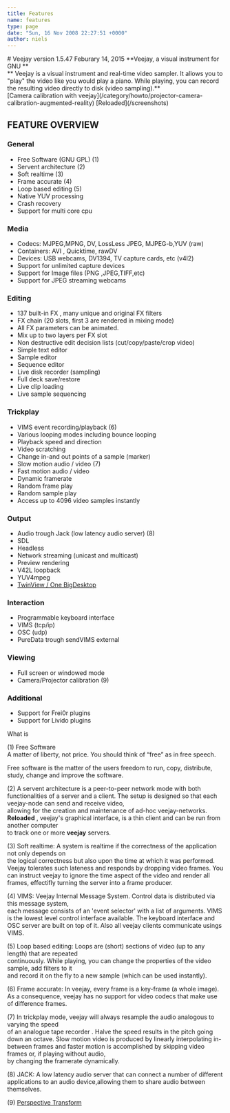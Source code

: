 ```yaml
---
title: Features
name: features
type: page
date: "Sun, 16 Nov 2008 22:27:51 +0000"
author: niels
---
```

<div class="c1"># Veejay version 1.5.47  
Feburary  14, 2015  
**Veejay, a visual instrument for GNU  
**</div>  
<div class="c1">  
<http://veejayhq.net>  
<http://code.dyne.org/veejay/>  
</div>  
<div class="c1">**  
Veejay is a visual instrument and real-time video sampler.  
It allows you to "play" the video like you would play a piano.  
While playing, you can record the resulting video directly to disk (video sampling).**</div>  


<div class="c1">  
[Camera calibration with veejay](/category/howto/projector-camera-calibration-augmented-reality)   
[Reloaded](/screenshots)  
</div>  


## FEATURE OVERVIEW  


### General  

* Free Software (GNU GPL) (1)  
* Servent architecture (2)  
* Soft realtime (3)  
* Frame accurate (4)  
* Loop based editing (5)  
* Native YUV processing  
* Crash recovery  
* Support for multi core cpu  


### Media  

* Codecs: MJPEG,MPNG, DV, LossLess JPEG, MJPEG-b,YUV (raw)  
* Containers: AVI , Quicktime, rawDV  
* Devices: USB webcams, DV1394, TV capture cards, etc (v4l2)  
* Support for unlimited capture devices  
* Support for Image files (PNG ,JPEG,TIFF,etc)  
* Support for JPEG streaming webcams  


### Editing  

* 137 built-in FX , many unique and original FX filters  
* FX chain (20 slots, first 3 are rendered in mixing mode)  
* All FX parameters can be animated.  
* Mix up to two layers per FX slot  
* Non destructive edit decision lists (cut/copy/paste/crop video)  
* Simple text editor  
* Sample editor  
* Sequence editor  
* Live disk recorder (sampling)  
* Full deck save/restore  
* Live clip loading  
* Live sample sequencing  


### Trickplay  

* VIMS event recording/playback (6)  
* Various looping modes including bounce looping  
* Playback speed and direction  
* Video scratching  
* Change in-and out points of a sample (marker)  
* Slow motion audio / video (7)  
* Fast motion audio / video  
* Dynamic framerate  
* Random frame play  
* Random sample play  
* Access up to 4096 video samples instantly  


### Output  

* Audio trough Jack (low latency audio server) (8)  
* SDL  
* Headless  
* Network streaming (unicast and multicast)  
* Preview rendering  
* V42L loopback  
* YUV4mpeg  
* [TwinView / One BigDesktop](/category/documentation/veejay-environment-variables)  


### Interaction  

* Programmable keyboard interface  
* VIMS (tcp/ip)  
* OSC (udp)  
* PureData trough sendVIMS external 


### Viewing  

* Full screen or windowed mode  
* Camera/Projector calibration (9)  


### Additional  
* Support for Frei0r plugins  
* Support for Livido plugins

What is  


(1) Free Software  
A matter of liberty, not price. You should think of “free” as in free speech.  

Free software is the matter of the users freedom to run, copy, distribute, study, change and improve the software.  


(2) A servent architecture is a peer-to-peer network mode with both functionalities of a server and a client. The setup is designed so that each veejay-node can send and receive video,  
allowing for the creation and maintenance of ad-hoc veejay-networks. **Reloaded** , veejay's graphical interface, is a thin client and can be run from another computer  
to track one or more **veejay** servers.  

(3) Soft realtime: A system is realtime if the correctness of the application not only depends on  
the logical correctness but also upon the time at which it was performed. Veejay tolerates such lateness and responds by dropping video frames. You can instruct veejay to ignore the time aspect of the video and render all frames, effectifly turning the server into a frame producer.  

(4) VIMS: Veejay Internal Message System. Control data is distributed via this message system,  
each message consists of an 'event selector' with a list of arguments. VIMS is the lowest level control interface available. The keyboard interface and OSC server are built on top of it. Also all veejay clients communicate usings VIMS.  

(5) Loop based editing: Loops are (short) sections of video (up to any length) that are repeated  
continuously. While playing, you can change the properties of the video sample, add filters to it  
and record it on the fly to a new sample (which can be used instantly).  

(6) Frame accurate: In veejay, every frame is a key-frame (a whole image). As a consequence, veejay has no support for video codecs that make use of difference frames.  

(7) In trickplay mode, veejay will always resample the audio analogous to varying the speed  
of an analogue tape recorder . Halve the speed results in the pitch going down an octave. Slow motion video is produced by linearly interpolating in-between frames and faster motion is accomplished by skipping video frames or, if playing without audio,  
by changing the framerate dynamically.  

(8) JACK: A low latency audio server that can connect a number of different applications to an audio device,allowing them to share audio between themselves.  

(9) [Perspective Transform](/category/howto/projector-camera-calibration-augmented-reality)
